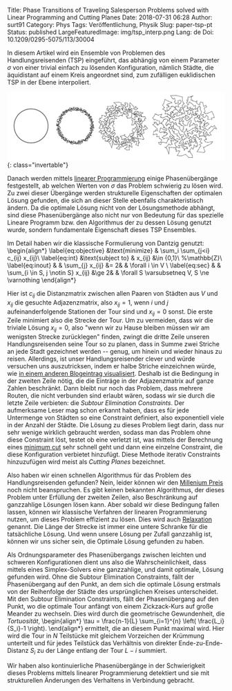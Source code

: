 Title: Phase Transitions of Traveling Salesperson Problems solved with Linear Programming and Cutting Planes
Date: 2018-07-31 06:28
Author: surt91
Category: Phys
Tags: Veröffentlichung, Physik
Slug: paper-tsp-pt
Status: published
LargeFeaturedImage: img/tsp_interp.png
Lang: de
Doi: 10.1209/0295-5075/113/30004

In diesem Artikel wird ein Ensemble von Problemen des Handlungsreisenden (TSP)
eingeführt, das abhängig von einem Parameter $\sigma$ von einer trivial einfach
zu lösenden Konfiguration, nämlich Städte, die äquidistant auf einem Kreis angeordnet
sind, zum zufälligen euklidischen TSP in der Ebene interpoliert.

![Einfach und schwierig zu lösende TSP Konfigurationen](/img/tsp_interp.svg){: class="invertable"}

Danach werden mittels [linearer Programmierung](https://de.wikipedia.org/wiki/Lineare_Optimierung) einige
Phasenübergänge festgestellt, ab welchen Werten von $\sigma$ das Problem
schwierig zu lösen wird. Zu zwei dieser Übergänge werden strukturelle
Eigenschaften der optimalen Lösung gefunden, die sich an dieser Stelle
ebenfalls charakteristisch ändern. Da die optimale Lösung nicht von der
Lösungsmethode abhängt, sind diese Phasenübergänge also nicht nur von Bedeutung
für das spezielle Lineare Programm bzw. den Algorithmus der zu dessen Lösung
genutzt wurde, sondern fundamentale Eigenschaft dieses TSP Ensembles.

Im Detail haben wir die klassische Formulierung von Dantzig genutzt:
\begin{align*}
    \label{eq:objective}
    &\text{minimize}     &  \sum_i \sum_{j<i} c_{ij} x_{ij}\\
    \label{eq:int}
    &\text{subject to}   &  x_{ij}                                &\in \{0,1\}\\ %\mathbb{Z}\\
    \label{eq:inout}
    &                    &  \sum_{j} x_{ij}                       &= 2&            & \forall i \in V \\
    \label{eq:sec}
    &                    &  \sum_{i \in S, j \notin S} x_{ij}     &\ge 2&          & \forall S \varsubsetneq V, S \ne \varnothing
\end{align*}

Hier ist $c_{ij}$ die Distanzmatrix zwischen allen Paaren von Städten aus $V$ und $x_{ij}$
die gesuchte Adjazenzmatrix, also $x_{ij} = 1$, wenn $i$ und $j$ aufeinanderfolgende Stationen
der Tour sind und $x_{ij} = 0$ sonst. Die erste Zeile minimiert also die Strecke der Tour.
Um zu vermeiden, dass wir die triviale Lösung $x_{ij}=0$, also "wenn wir zu Hause
bleiben müssen wir am wenigsten Strecke zurücklegen" finden, zwingt die dritte
Zeile unseren Handlungsreisenden seine Tour so zu planen, dass in Summe zwei
Striche an jede Stadt gezeichnet werden -- genug, um hinein und wieder hinaus
zu reisen. Allerdings, ist unser Handlungsreisender clever und würde versuchen uns
auszutricksen, indem er halbe Striche einzeichnen würde, wie
[in einem anderen Blogeintrag visualisiert]({filename}/tspview.md). Deshalb ist die
Bedingung in der zweiten Zeile nötig, die die Einträge in der Adjazenzmatrix auf
ganze Zahlen beschränkt. Dann bleibt nur noch das Problem, dass mehrere Routen,
die nicht verbunden sind erlaubt wären, sodass wir sie durch die letzte Zeile
verbieten: die *Subtour Elimination Constraints*. Der aufmerksame Leser mag
schon erkannt haben, dass es für jede Untermenge von Städten so eine Constraint
definiert, also exponentiell viele in der Anzahl der Städte. Die Lösung
zu dieses Problem liegt darin, dass nur sehr wenige wirklich gebraucht werden, sodass
man das Problem ohne diese Constraint löst, testet ob eine verletzt ist, was mittels
der Berechnung eines [minimum cut](https://en.wikipedia.org/wiki/Minimum_cut) sehr
schnell geht und dann eine einzelne Constraint, die diese Konfiguration verbietet
hinzufügt. Diese Methode iterativ Constraints hinzuzufügen wird meist als *Cutting Planes*
bezeichnet.

Also haben wir einen schnellen Algorithmus für das Problem des Handlungsreisenden
gefunden? Nein, leider können wir den [Millenium Preis](https://en.wikipedia.org/wiki/Millennium_Prize_Problems#P_versus_NP) noch nicht beanspruchen. Es gibt keinen bekannten Algorithmus, der dieses Problem
unter Erfüllung der zweiten Zeilen, also Beschränkung auf ganzzahlige Lösungen lösen kann.
Aber sobald wir diese Bedingung fallen lassen, können wir klassische Verfahren der
linearen Programmierung nutzen, um dieses Problem effizient zu lösen. Dies wird auch
[Relaxation](https://en.wikipedia.org/wiki/Linear_programming_relaxation) genannt. Die Länge der
Strecke ist immer eine untere Schranke für die tatsächliche Lösung. Und wenn unsere
Lösung per Zufall ganzzahlig ist, können wir uns sicher sein, die Optimale Lösung
gefunden zu haben.

Als Ordnungsparameter des Phasenübergangs zwischen leichten und schweren Konfigurationen
dient uns also die Wahrscheinlichkeit, dass
mittels eines Simplex-Solvers eine ganzzahlige, und damit optimale, Lösung
gefunden wird. Ohne die Subtour Elimination Constraints,
fällt der Phasenübergang auf den Punkt, an dem sich die optimale Lösung erstmals
von der Reihenfolge der Städte des ursprünglichen Kreises unterscheidet.
Mit den Subtour Elimination Constraints, fällt der Phasenübergang auf den
Punkt, wo die optimale Tour anfängt von einem Zickzack-Kurs auf große Meander zu
wechseln. Dies wird durch die geometrische Gewundenheit, die *Tortuosität*,
\begin{align*}
    \tau = \frac{n-1}{L} \sum_{i=1}^{n} \left( \frac{L_i}{S_i}-1 \right).
\end{align*}
ermittelt, die an diesem Punkt maximal wird. Hier wird die Tour in $N$
Teilstücke mit gleichem Vorzeichen der Krümmung unterteilt und für jedes
Teilstück das Verhältnis von direkter Ende-zu-Ende-Distanz $S_i$ zu der
Länge entlang der Tour $L-i$ summiert.

Wir haben also kontinuierliche Phasenübergänge in der Schwierigkeit dieses Problems
mittels linearer Programmierung detektiert und sie mit strukturellen Änderungen
des Verhaltens in Verbindung gebracht.
